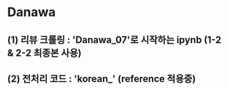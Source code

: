 # Danawa
## (1) 리뷰 크롤링 : 'Danawa_07'로 시작하는 ipynb (1-2 & 2-2 최종본 사용)
## (2) 전처리 코드 : 'korean_' (reference 적용중)

